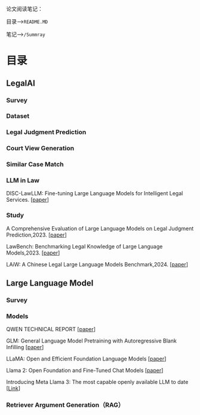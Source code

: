 论文阅读笔记：

目录—>`README.MD ` 

笔记—>`/Summray`

# 目录

## LegalAI

### Survey


### Dataset

### Legal Judgment Prediction


### Court View Generation

### Similar Case Match

### LLM in Law

DISC-LawLLM: Fine-tuning Large Language Models for Intelligent Legal Services. [[paper](https://arxiv.org/abs/2309.11325)]

### Study

A Comprehensive Evaluation of Large Language Models on Legal Judgment Prediction,2023. [[paper](https://aclanthology.org/2023.findings-emnlp.490/)]

LawBench: Benchmarking Legal Knowledge of Large Language Models,2023. [[paper](https://arxiv.org/abs/2309.16289)]

LAiW: A Chinese Legal Large Language Models Benchmark,2024. [[paper](https://openreview.net/pdf?id=HEjqNfHCCH)]





## Large Language Model

### Survey


### Models
QWEN TECHNICAL REPORT [[paper](https://arxiv.org/abs/2309.16609)]

GLM: General Language Model Pretraining with Autoregressive Blank Infilling [[paper](https://aclanthology.org/2022.acl-long.26.pdf)]


LLaMA: Open and Efficient Foundation Language Models [[paper](https://arxiv.org/abs/2302.13971)]

Llama 2: Open Foundation and Fine-Tuned Chat Models [[paper](https://arxiv.org/abs/2307.09288)]

Introducing Meta Llama 3: The most capable openly available LLM to date [[Link](https://ai.meta.com/blog/meta-llama-3/)]

### Retriever Argument Generation（RAG）
